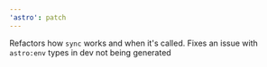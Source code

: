 ```yaml
---
'astro': patch
---
```


Refactors how `sync` works and when it's called. Fixes an issue with `astro:env` types in dev not being generated
